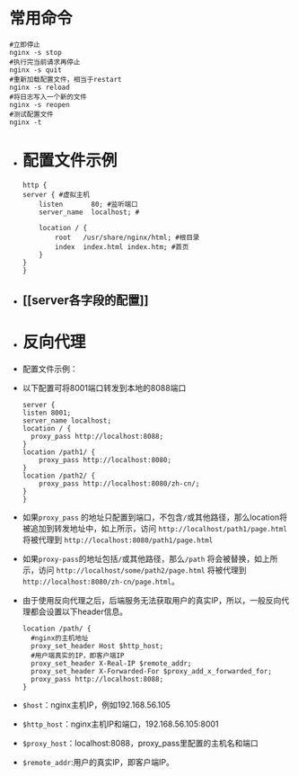 # 常用命令

```other
#立即停止
nginx -s stop
#执行完当前请求再停止
nginx -s quit
#重新加载配置文件，相当于restart
nginx -s reload
#将日志写入一个新的文件
nginx -s reopen
#测试配置文件
nginx -t
```
- # 配置文件示例
  
  ```other
  http {
  server { #虚拟主机
      listen       80; #监听端口
      server_name  localhost; #
  
      location / {
          root   /usr/share/nginx/html; #根目录
          index  index.html index.htm; #首页
      }
  }
  }
  ```
- ## [[server各字段的配置]]
- # 反向代理
- 配置文件示例：
- 以下配置可将8001端口转发到本地的8088端口
  
  ```other
  server {
  listen 8001;
  server_name localhost;
  location / {
    proxy_pass http://localhost:8088;
  }
  location /path1/ {
      proxy_pass http://localhost:8080;
  }
  location /path2/ {
      proxy_pass http://localhost:8080/zh-cn/;
  }
  }
  ```
- 如果`proxy_pass` 的地址只配置到端口，不包含`/`或其他路径，那么location将被追加到转发地址中，如上所示，访问 `http://localhost/path1/page.html` 将被代理到 `http://localhost:8080/path1/page.html`
- 如果`proxy-pass`的地址包括`/`或其他路径，那么`/path` 将会被替换，如上所示，访问 `http://localhost/some/path2/page.html` 将被代理到 `http://localhost:8080/zh-cn/page.html`。‎
- 由于使用反向代理之后，后端服务无法获取用户的真实IP，所以，一般反向代理都会设置以下header信息。
  
  ```other
  location /path/ {
    #nginx的主机地址
    proxy_set_header Host $http_host;
    #用户端真实的IP，即客户端IP
    proxy_set_header X-Real-IP $remote_addr;
    proxy_set_header X-Forwarded-For $proxy_add_x_forwarded_for;
    proxy_pass http://localhost:8088;
  }
  ```
- `$host`：nginx主机IP，例如192.168.56.105
- `$http_host`：nginx主机IP和端口，192.168.56.105:8001
- `$proxy_host`：localhost:8088，proxy_pass里配置的主机名和端口
- `$remote_addr`:用户的真实IP，即客户端IP。